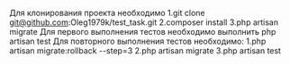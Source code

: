 Для клонирования проекта необходимо
1.git clone git@github.com:Oleg1979k/test_task.git
2.composer install
3.php artisan migrate
Для первого выполнения тестов необходимо выполнить 
php artisan test
Для повторного выполнения тестов необходимо:
1.php artisan migrate:rollback --step=3
2.php artisan migrate
3.php artisan test

